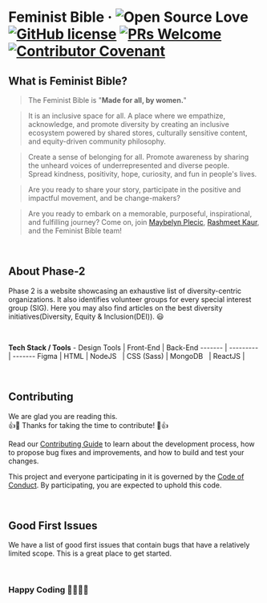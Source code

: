 # Feminist Bible &middot; ![Open Source Love](https://badges.frapsoft.com/os/v2/open-source.svg?v=103) [![GitHub license](https://img.shields.io/badge/license-MIT-blue.svg)](LICENSE) [![PRs Welcome](https://img.shields.io/badge/PRs-welcome-green.svg)](CONTRIBUTING.md) [![Contributor Covenant](https://img.shields.io/badge/Contributor%20Covenant-v2.0%20adopted-ff69b4.svg)](CODE_OF_CONDUCT.md)

## What is Feminist Bible?

> The Feminist Bible is "**Made for all, by women.**"  

> It is an inclusive space for all. A place where we empathize, acknowledge, and promote diversity by creating an inclusive ecosystem powered by shared stores, culturally sensitive content, and equity-driven community philosophy.    

> Create a sense of belonging for all. 
Promote awareness by sharing the unheard voices of underrepresented and diverse people.  
Spread kindness, positivity, hope, curiosity, and fun in people's lives.

> Are you ready to share your story, participate in the positive and impactful movement, and be change-makers?

> Are you ready to embark on a memorable, purposeful, inspirational, and fulfilling journey? Come on, join [Maybelyn Plecic](https://www.linkedin.com/in/maybelynplecic), [Rashmeet Kaur](https://www.linkedin.com/in/kaurrashmeet27/), and the Feminist Bible team!

<br />

## About Phase-2 
Phase 2 is a website showcasing an exhaustive list of diversity-centric organizations. It also identifies volunteer groups for every special interest group (SIG). Here you may also find articles on the best diversity initiatives(Diversity, Equity & Inclusion(DEI)). 😃

<br />

**Tech Stack / Tools** - 
Design Tools    | Front-End     | Back-End
-------         | ---------     | -------
Figma           | HTML          | NodeJS
&nbsp;          | CSS (Sass)    | MongoDB
&nbsp;          | ReactJS       | &nbsp;

<br />

## Contributing
We are glad you are reading this. <br />
👍🎉 Thanks for taking the time to contribute! 🎉👍

Read our [Contributing Guide](https://github.com/girlscript/feminist-bible-phase-2/blob/master/CONTRIBUTING.md) to learn about the development process, how to propose bug fixes and improvements, and how to build and test your changes.

This project and everyone participating in it is governed by the [Code of Conduct](https://github.com/girlscript/feminist-bible-phase-2/blob/master/CODE_OF_CONDUCT.md). By participating, you are expected to uphold this code.

<br />

## Good First Issues
We have a list of good first issues that contain bugs that have a relatively limited scope. This is a great place to get started.

<br />

### Happy Coding 👩‍💻👩‍💻
